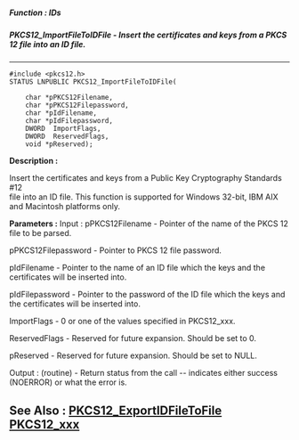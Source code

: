 ##### Function : IDs
##### PKCS12_ImportFileToIDFile - Insert the certificates and keys from a PKCS 12 file into an ID file.
---
```
#include <pkcs12.h>
STATUS LNPUBLIC PKCS12_ImportFileToIDFile(

	char *pPKCS12Filename,
	char *pPKCS12Filepassword,
	char *pIdFilename,
	char *pIdFilepassword,
	DWORD  ImportFlags,
	DWORD  ReservedFlags,
	void *pReserved);
```
**Description :**

Insert the certificates and keys from a Public Key Cryptography Standards #12  
file into an ID file.  This function is supported for Windows 32-bit, IBM AIX 
and Macintosh platforms only. 

**Parameters :**
Input :
pPKCS12Filename  -  Pointer of the name of the PKCS 12 file to be parsed.

pPKCS12Filepassword  -  Pointer to PKCS 12 file password.

pIdFilename  -  Pointer to the name of an ID file which the keys and the certificates will be inserted into.

pIdFilepassword  -  Pointer to the password of the ID file which the keys and the certificates will be inserted into.

ImportFlags  -  0 or one of the values specified in PKCS12_xxx.

ReservedFlags  -  Reserved for future expansion.  Should be set to 0.

pReserved  -  Reserved for future expansion.  Should be set to NULL.

Output :
(routine)  -  Return status from the call -- indicates either success (NOERROR) or what the error is.



**See Also :**
[PKCS12_ExportIDFileToFile](/domino-c-api-docs/reference/Func/PKCS12_ExportIDFileToFile)
[PKCS12_xxx](/domino-c-api-docs/reference/Symb/PKCS12_xxx)
---
